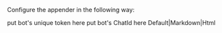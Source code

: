 Configure the appender in the following way:

<log4net>
    <root>
      <level value="DEBUG" />
      <appender-ref ref="TelegramAppender" />
    </root>
    <appender name="TelegramAppender" type="log4net.Appender.Telegram.TelegramAppender, log4net.Appender.Telegram">
      <Token>put bot's unique token here</Token>
      <ChatId>put bot's ChatId here</ChatId>
      <ParseMode>Default|Markdown|Html</ParseMode>
      <filter type="log4net.Filter.LevelRangeFilter">
        <param name="LevelMin" value="ERROR"/>
        <param name="LevelMax" value="FATAL"/>
      </filter>
      <layout type="log4net.Layout.PatternLayout">
        <conversionPattern value="%message" />
      </layout>
    </appender>
</log4net>
